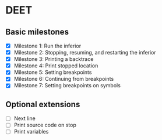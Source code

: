 # DEET

## Basic milestones
- [x] Milestone 1: Run the inferior
- [x] Milestone 2: Stopping, resuming, and restarting the inferior
- [x] Milestone 3: Printing a backtrace
- [x] Milestone 4: Print stopped location
- [x] Milestone 5: Setting breakpoints
- [x] Milestone 6: Continuing from breakpoints
- [x] Milestone 7: Setting breakpoints on symbols
## Optional extensions
- [ ] Next line
- [ ] Print source code on stop
- [ ] Print variables